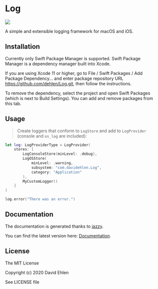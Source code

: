 # Log
<img src="https://img.shields.io/badge/supports-Swift%20Package%20Manager-green.svg">

A simple and extensible logging framework for macOS and iOS.

## Installation

Currently only Swift Package Manager is supported. 
Swift Package Manager is a dependency manager built into Xcode.

If you are using Xcode 11 or higher, go to File / Swift Packages / Add Package Dependency... and enter package repository URL https://github.com/dehlen/Log.git, then follow the instructions.

To remove the dependency, select the project and open Swift Packages (which is next to Build Settings). You can add and remove packages from this tab.

## Usage

> Create loggers that conform to `LogStore` and add to `LogProvider` (console and `os_log` are included):
```swift
let log: LogProviderType = LogProvider(
    stores: [
        LogConsoleStore(minLevel: .debug),
        LogOSStore(
            minLevel: .warning,
            subsystem: "com.davidehlen.Log",
            category: "Application"
        ),
        MyCustomLogger()
    ]
)

log.error("There was an error.")
```

## Documentation
The documentation is generated thanks to [jazzy](https://github.com/realm/jazzy).

You can find the latest version here: [Documentation](./docs).

## License
The MIT License

Copyright (c) 2020 David Ehlen

See LICENSE file

